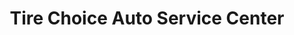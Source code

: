 ---
title: "Tire Choice Auto Service Center"
url: /yorktown/tire-choice-auto-service-center/
shop: Reifen
---